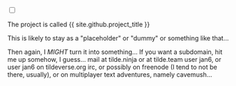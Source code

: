 <html><head></head><body>
<input type="checkbox" id="the_sun"/>
<div id="all_the_stuffs_shall_go_here">
<!--

[//]: # (possibly a comment)

-->
		<label for="the_sun"><pre id="darkmodetext">switch theme to </pre><hr></label>
<!--

)

-->

 The project is called {{ site.github.project_title }} 
 
 This is likely to stay as a "placeholder" or "dummy" or something like that...
 
 Then again, I *MIGHT* turn it into something...
 If you want a subdomain, hit me up somehow, I guess...
 mail at tilde.ninja or at tilde.team user jan6, or user jan6 on tildeverse.org irc, or possibly on freenode (I tend to not be there, usually), or on multiplayer text adventures, namely cavemush...

</div></body></html>
